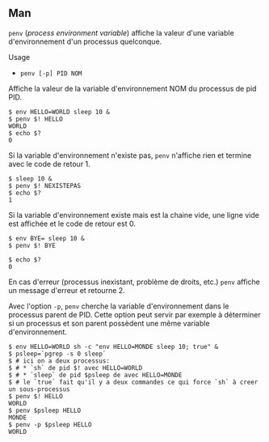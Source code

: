 
## Man

`penv` (*process environment variable*) affiche la valeur d'une variable d'environnement d'un processus quelconque.

Usage

* `penv [-p] PID NOM`

Affiche la valeur de la variable d'environnement NOM du processus de pid PID.

```
$ env HELLO=WORLD sleep 10 &
$ penv $! HELLO
WORLD
$ echo $?
0
```

Si la variable d'environnement n'existe pas, `penv` n'affiche rien et termine avec le code de retour 1.

```
$ sleep 10 &
$ penv $! NEXISTEPAS
$ echo $?
1
```

Si la variable d'environnement existe mais est la chaine vide, une ligne vide est affichée et le code de retour est 0.

```
$ env BYE= sleep 10 &
$ penv $! BYE

$ echo $?
0
```

En cas d'erreur (processus inexistant, problème de droits, etc.) `penv` affiche un message d'erreur et retourne 2.


Avec l'option `-p`, `penv` cherche la variable d'environnement dans le processus parent de PID.
Cette option peut servir par exemple à déterminer si un processus et son parent possèdent une même variable d'environnement.

```
$ env HELLO=WORLD sh -c "env HELLO=MONDE sleep 10; true" &
$ psleep=`pgrep -s 0 sleep`
$ # ici on a deux processus:
$ # * `sh` de pid $! avec HELLO=WORLD 
$ # * `sleep` de pid $psleep de avec HELLO=MONDE
$ # le `true` fait qu'il y a deux commandes ce qui force `sh` à creer un sous-processus
$ penv $! HELLO
WORLD
$ penv $psleep HELLO
MONDE
$ penv -p $psleep HELLO
WORLD
```
